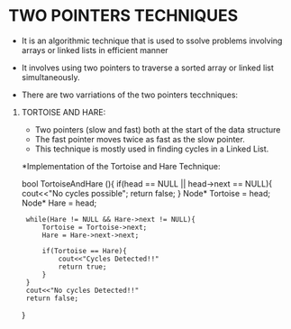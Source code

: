 #  TWO POINTERS TECHNIQUES
- It is an algorithmic technique that is used to ssolve problems involving arrays or linked lists in efficient manner

- It involves using two pointers to traverse a sorted array or linked list simultaneously.

- There are two varriations of the two pointers tecchniques:

1. TORTOISE AND HARE:
    - Two pointers (slow and fast) both at the start of the data structure
    - The fast pointer moves twice as fast as the slow pointer.
    - This technique is mostly used in finding cycles in a Linked List.
    
    *Implementation of the Tortoise and Hare Technique:
    
    bool TortoiseAndHare (){
        if(head == NULL || head->next == NULL){
            cout<<"No cycles possible";
            return false;
        }
        Node* Tortoise = head;
        Node* Hare = head;
        
        while(Hare != NULL && Hare->next != NULL){
            Tortoise = Tortoise->next;
            Hare = Hare->next->next;
            
            if(Tortoise == Hare){
                cout<<"Cycles Detected!!"
                return true;
            }
        }
        cout<<"No cycles Detected!!"
        return false;
    }
    
    

